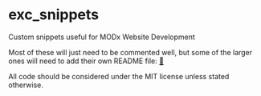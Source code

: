 # exc_snippets

Custom snippets useful for MODx Website Development

Most of these will just need to be commented well, but some of the larger ones will need to add their own README file: [:page_facing_up:](https://help.github.com/en/github/writing-on-github/basic-writing-and-formatting-syntax)

All code should be considered under the MIT license unless stated otherwise.
